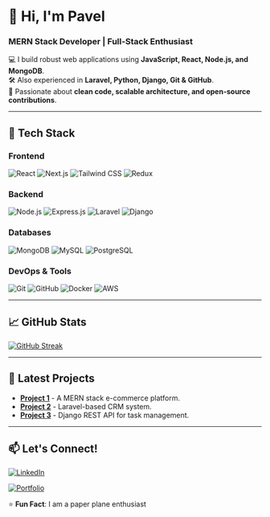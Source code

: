 # 👋 Hi, I'm Pavel
### **MERN Stack Developer** | **Full-Stack Enthusiast**  

💻 I build robust web applications using **JavaScript, React, Node.js, and MongoDB**.  
🛠️ Also experienced in **Laravel, Python, Django, Git & GitHub**.  
🚀 Passionate about **clean code, scalable architecture, and open-source contributions**.  

---

## 🔧 **Tech Stack**  

### **Frontend**  
![React](https://img.shields.io/badge/React-20232A?style=for-the-badge&logo=react&logoColor=61DAFB)
![Next.js](https://img.shields.io/badge/Next.js-000000?style=for-the-badge&logo=nextdotjs&logoColor=white)
![Tailwind CSS](https://img.shields.io/badge/Tailwind_CSS-38B2AC?style=for-the-badge&logo=tailwind-css&logoColor=white)
![Redux](https://img.shields.io/badge/Redux-593D88?style=for-the-badge&logo=redux&logoColor=white)  

### **Backend**  
![Node.js](https://img.shields.io/badge/Node.js-339933?style=for-the-badge&logo=nodedotjs&logoColor=white)
![Express.js](https://img.shields.io/badge/Express.js-000000?style=for-the-badge&logo=express&logoColor=white)
![Laravel](https://img.shields.io/badge/Laravel-FF2D20?style=for-the-badge&logo=laravel&logoColor=white)
![Django](https://img.shields.io/badge/Django-092E20?style=for-the-badge&logo=django&logoColor=white)  

### **Databases**  
![MongoDB](https://img.shields.io/badge/MongoDB-4EA94B?style=for-the-badge&logo=mongodb&logoColor=white)
![MySQL](https://img.shields.io/badge/MySQL-005C84?style=for-the-badge&logo=mysql&logoColor=white)
![PostgreSQL](https://img.shields.io/badge/PostgreSQL-316192?style=for-the-badge&logo=postgresql&logoColor=white)  

### **DevOps & Tools**  
![Git](https://img.shields.io/badge/Git-F05032?style=for-the-badge&logo=git&logoColor=white)
![GitHub](https://img.shields.io/badge/GitHub-100000?style=for-the-badge&logo=github&logoColor=white)
![Docker](https://img.shields.io/badge/Docker-2CA5E0?style=for-the-badge&logo=docker&logoColor=white)
![AWS](https://img.shields.io/badge/AWS-232F3E?style=for-the-badge&logo=amazon-aws&logoColor=white)  

---

## 📈 **GitHub Stats**  

[![GitHub Streak](https://streak-stats.demolab.com?user=KamruzzamanPavel&theme=dark)](https://git.io/streak-stats)   

---

## 🚀 **Latest Projects**  
- **[Project 1](https://github.com/yourusername/project1)** - A MERN stack e-commerce platform.  
- **[Project 2](https://github.com/yourusername/project2)** - Laravel-based CRM system.  
- **[Project 3](https://github.com/yourusername/project3)** - Django REST API for task management.  

---

## 📫 **Let's Connect!**  
[![LinkedIn](https://img.shields.io/badge/LinkedIn-0077B5?style=for-the-badge&logo=linkedin&logoColor=white)](www.linkedin.com/in/kamruzzaman-pavel-web-mern-laravel)

[![Portfolio](https://img.shields.io/badge/Portfolio-000000?style=for-the-badge&logo=About.me&logoColor=white)](https://mkpavel.vercel.app/)  

⭐ **Fun Fact**: I am a paper plane enthusiast 
